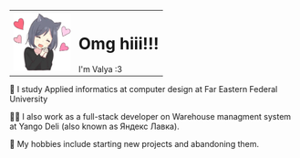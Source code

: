 <table style="border: none;">
  <tr>
    <td>
      <img src="./me.webp" style="width: 100px; height: 100px;">
    </td>
    <td>
      <h1>Omg hiii!!!</h1>
      I'm Valya :3
    </td>
  </tr>
</table>


📝 I study Applied informatics at computer design at Far Eastern Federal University 

👩‍💻 I also work as a full-stack developer on Warehouse managment system at Yango Deli (also known as Яндекс Лавка).

💖 My hobbies include starting new projects and abandoning them.
